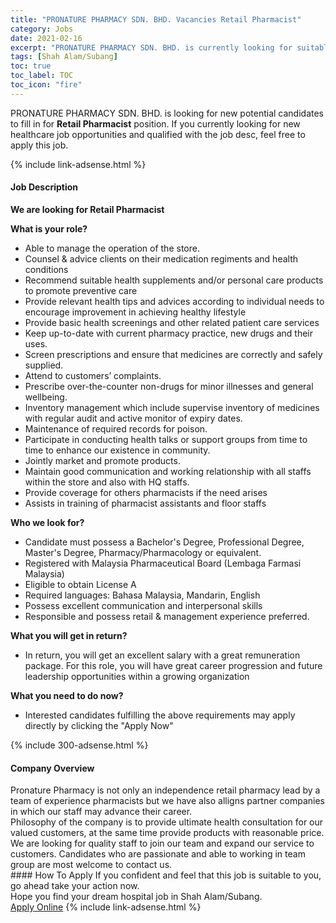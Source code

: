 ```yaml
---
title: "PRONATURE PHARMACY SDN. BHD. Vacancies Retail Pharmacist" 
category: Jobs 
date: 2021-02-16 
excerpt: "PRONATURE PHARMACY SDN. BHD. is currently looking for suitable person to fill in the Retail Pharmacist which positioned at Shah Alam/Subang" 
tags: [Shah Alam/Subang] 
toc: true 
toc_label: TOC 
toc_icon: "fire" 
--- 
```


<p>PRONATURE PHARMACY SDN. BHD. is looking for new potential candidates to fill in for <b>Retail Pharmacist</b> position. If you currently looking for new healthcare job opportunities and qualified with the job desc, feel free to apply this job.
</p>{% include link-adsense.html %} 
<div><div><h4>Job Description</h4></div><div><div><span><div><p><strong>We are looking for Retail Pharmacist</strong></p><p><strong>What is your role?</strong></p><ul><li>Able to manage the operation of the store.</li><li>Counsel &amp; advice clients on their medication regiments and health conditions</li><li>Recommend suitable health supplements and/or personal care products to promote preventive care</li><li>Provide relevant health tips and advices according to individual needs to encourage improvement in achieving healthy lifestyle</li><li>Provide basic health screenings and other related patient care services</li><li>Keep up-to-date with current pharmacy practice, new drugs and their uses.</li><li>Screen prescriptions and ensure that medicines are correctly and safely supplied.</li><li>Attend to customers&#8217; complaints.</li><li>Prescribe over-the-counter non-drugs for minor illnesses and general wellbeing.</li><li>Inventory management which include supervise inventory of medicines with regular audit and active monitor of expiry dates.</li><li>Maintenance of required records for poison.</li><li>Participate in conducting health talks or support groups from time to time to enhance our existence in community.</li><li>Jointly market and promote products.</li><li>Maintain good communication and working relationship with all staffs within the store and also with HQ staffs.</li><li>Provide coverage for others pharmacists if the need arises</li><li>Assists in training of pharmacist assistants and floor staffs</li></ul><p><strong>Who we look for?</strong></p><ul><li>Candidate must possess a Bachelor's Degree, Professional Degree, Master's Degree, Pharmacy/Pharmacology or equivalent.</li><li>Registered with Malaysia Pharmaceutical Board (Lembaga Farmasi Malaysia)</li><li>Eligible to obtain License A</li><li>Required languages: Bahasa Malaysia, Mandarin, English</li><li>Possess excellent communication and interpersonal skills</li><li>Responsible and possess retail &amp; management experience preferred.</li></ul><p><strong>What you will get in return?</strong></p><ul><li>In return, you will get an excellent salary with a great remuneration package. For this role, you will have great career progression and future leadership opportunities within a growing organization</li></ul><p><strong>What you need to do now?</strong></p><ul><li>Interested candidates fulfilling the above requirements may apply directly by clicking the "Apply Now"</li></ul></div></span></div></div></div> 
{% include 300-adsense.html %} 
<div><div><h4>Company Overview</h4></div><div><div><span><div><div>Pronature Pharmacy is not only an independence retail pharmacy lead by a team of experience pharmacists but&#160;we have also alligns partner companies in which our staff may advance their career.</div>
<div>Philosophy of the company is to provide ultimate health consultation for our valued customers, at the same time provide products with reasonable price.</div>
<div>We are looking for quality staff to join our team and expand our service to customers. Candidates who are passionate and able to working in team group are most welcome to contact us.</div></div></span></div></div></div> 
#### How To Apply 
If you confident and feel that this job is suitable to you, go ahead take your action now. <br/> 
Hope you find your dream hospital job in Shah Alam/Subang. <br/> 
<a href="https://www.jobstreet.com.my/en/job/retail-pharmacist-4482574?jobId=jobstreet-my-job-4482574" class="btn btn--warning" target="_blank" rel="nofollow noopenner">Apply Online</a> 
{% include link-adsense.html %} 